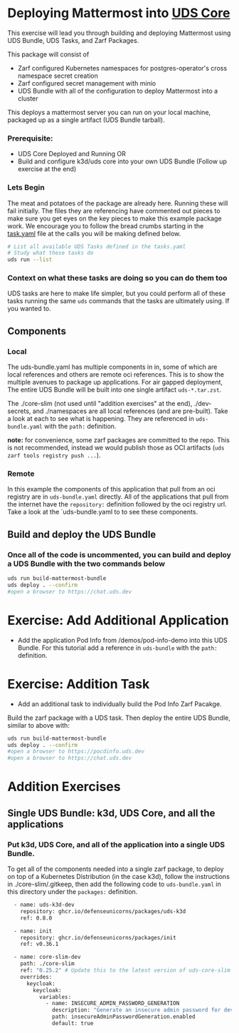# Deploying Mattermost into [UDS Core](https://uds.defenseunicorns.com/core/)

This exercise will lead you through building and deploying Mattermost using UDS Bundle, UDS Tasks, and Zarf Packages.

This package will consist of

- Zarf configured Kubernetes namespaces for postgres-operator's cross namespace secret creation
- Zarf configured secret management with minio
- UDS Bundle with all of the configuration to deploy Mattermost into a cluster

This deploys a mattermost server you can run on your local machine, packaged up as a single artifact (UDS Bundle tarball).

### Prerequisite:

- UDS Core Deployed and Running
  OR
- Build and configure k3d/uds core into your own UDS Bundle (Follow up exercise at the end)

### Lets Begin

The meat and potatoes of the package are already here. Running these will fail initially. The files they are referencing have commented out pieces to make sure you get eyes on the key pieces to make this example package work. We encourage you to follow the bread crumbs starting in the [task.yaml](tasks.yaml) file at the calls you will be making defined below.

```bash
# List all available UDS Tasks defined in the tasks.yaml
# Study what these tasks do
uds run --list
```

### Context on what these tasks are doing so you can do them too

UDS tasks are here to make life simpler, but you could perform all of these tasks running the same `uds` commands that the tasks are ultimately using. If you wanted to.

## Components

### Local

The uds-bundle.yaml has multiple components in in, some of which are local references and others are remote oci references. This is to show the multiple avenues to package up applications. For air gapped deployment, The entire UDS Bundle will be built into one single artifact `uds-*.tar.zst`.

The ./core-slim (not used until "addition exercises" at the end), ./dev-secrets, and ./namespaces are all local references (and are pre-built). Take a look at each to see what is happening. They are referenced in `uds-bundle.yaml` with the `path:` definition.

**note:** for convenience, some zarf packages are committed to the repo. This is not recommended, instead we would publish those as OCI artifacts (`uds zarf tools registry push ...`).

### Remote

In this example the components of this application that pull from an oci registry are in `uds-bundle.yaml` directly. All of the applications that pull from the internet have the `repository:` definition followed by the oci registry url. Take a look at the `uds-bundle.yaml to to see these components.

## Build and deploy the UDS Bundle

### Once all of the code is uncommented, you can build and deploy a UDS Bundle with the two commands below

```sh
uds run build-mattermost-bundle
uds deploy . --confirm
#open a browser to https://chat.uds.dev
```

# Exercise: Add Additional Application

- Add the application Pod Info from /demos/pod-info-demo into this UDS Bundle. For this tutorial add a reference in `uds-bundle` with the `path:` definition.

# Exercise: Addition Task

- Add an additional task to individually build the Pod Info Zarf Pacakge.

Build the zarf package with a UDS task. Then deploy the entire UDS Bundle, similar to above with:

```sh
uds run build-mattermost-bundle
uds deploy . --confirm
#open a browser to https://pocdinfo.uds.dev
#open a browser to https://chat.uds.dev
```

# Addition Exercises

## Single UDS Bundle: k3d, UDS Core, and all the applications

### Put k3d, UDS Core, and all of the application into a single UDS Bundle.

To get all of the components needed into a single zarf package, to deploy on top of a Kubernetes Distribution (in the case k3d), follow the instructions in ./core-slim/.gitkeep, then add the following code to `uds-bundle.yaml` in this directory under the `packages:` definition.

```bash
  - name: uds-k3d-dev
    repository: ghcr.io/defenseunicorns/packages/uds-k3d
    ref: 0.8.0

  - name: init
    repository: ghcr.io/defenseunicorns/packages/init
    ref: v0.36.1

  - name: core-slim-dev
    path: ./core-slim
    ref: "0.25.2" # Update this to the latest version of uds-core-slim
    overrides:
      keycloak:
        keycloak:
          variables:
            - name: INSECURE_ADMIN_PASSWORD_GENERATION
              description: "Generate an insecure admin password for dev/test"
              path: insecureAdminPasswordGeneration.enabled
              default: true
```
